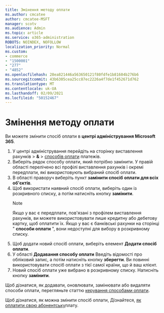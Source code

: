 ```yaml
---
title: Змінення методу оплати
ms.author: cmcatee
author: cmcatee-MSFT
manager: scotv
ms.audience: Admin
ms.topic: article
ms.service: o365-administration
ROBOTS: NOINDEX, NOFOLLOW
localization_priority: Normal
ms.custom:
- commerce
- "1500001"
- "277"
- "4852"
ms.openlocfilehash: 28ea821446a563650121f80fdfe1b81604b276b6
ms.sourcegitcommit: 43b6305cea25cc87ec2226a4f7de1f452671d762
ms.translationtype: MT
ms.contentlocale: uk-UA
ms.lasthandoff: 02/09/2021
ms.locfileid: "50152467"
---
```

# <a name="change-payment-method"></a>Змінення методу оплати

Ви можете змінити спосіб оплати в **центрі адміністрування Microsoft 365**.
  
1. У центрі адміністрування перейдіть на сторінку виставлення рахунків   >  **&**  >  [способів оплати](https://go.microsoft.com/fwlink/p/?linkid=2018806) платежів.
2. Виберіть рядок способу оплати, який потрібно замінити. У правій області перелічено всі профілі виставлення рахунків і окремі передплати, які використовують вибраний спосіб оплати.
3. В області праворуч виберіть пункт **замінити спосіб оплати для всіх об'єктів**.
4. Щоб використати наявний спосіб оплати, виберіть один із розкривного списку, а потім натисніть кнопку **замінити**.
    > [!NOTE]
    > Якщо у вас є передплати, пов'язані з профілем виставлення рахунків, ви можете використовувати лише кредитну або дебетову картку, щоб оплатити їх. Якщо у вас є банківські рахунки на сторінці " **способи оплати** ", вони недоступні для вибору в розкривному списку.
5. Щоб додати новий спосіб оплати, виберіть елемент **Додати спосіб оплати**.
6. У області **Додавання способу оплати** Введіть відомості про обліковий запис, а потім натисніть кнопку **зберегти**. Ви повинні використовувати спосіб оплати з тієї самої країни, що й ваш клієнт.
7. Новий спосіб оплати уже вибрано в розкривному списку. Натисніть кнопку **замінити**.

Щоб дізнатися, як додавати, оновлювати, замінювати або видаляти способи оплати, перегляньте статтю [керування способами оплати](https://docs.microsoft.com/microsoft-365/commerce/billing-and-payments/manage-payment-methods).

Щоб дізнатися, як можна змінити спосіб оплати, Дізнайтеся, [як оплатити свою абонентську](https://docs.microsoft.com/microsoft-365/commerce/billing-and-payments/pay-for-your-subscription)плату.